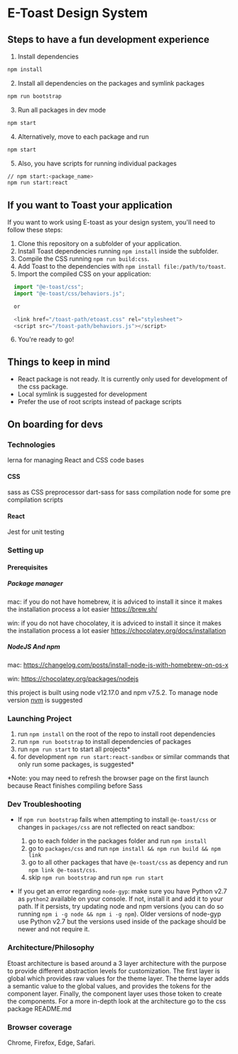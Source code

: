 # E-Toast Design System

## Steps to have a fun development experience

1. Install dependencies

```zsh
npm install
```

2. Install all dependencies on the packages and symlink packages

```zsh
npm run bootstrap
```

3. Run all packages in dev mode

```zsh
npm start
```

4. Alternatively, move to each package and run

```zsh
npm start
```

5. Also, you have scripts for running individual packages

```zsh
// npm start:<package_name>
npm run start:react
```

## If you want to Toast your application

If you want to work using E-toast as your design system, you'll need to follow these steps:

1. Clone this repository on a subfolder of your application.
2. Install Toast dependencies running `npm install` inside the subfolder.
3. Compile the CSS running `npm run build:css`.
4. Add Toast to the dependencies with `npm install file:/path/to/toast`.
5. Import the compiled CSS on your application: 
```javascript
  import "@e-toast/css";
  import "@e-toast/css/behaviors.js";

  or

  <link href="/toast-path/etoast.css" rel="stylesheet">
  <script src="/toast-path/behaviors.js"></script>
```
6. You're ready to go!

## Things to keep in mind

- React package is not ready. It is currently only used for development of the css package.
- Local symlink is suggested for development
- Prefer the use of root scripts instead of package scripts

## On boarding for devs

### Technologies

lerna for managing React and CSS code bases

#### CSS

sass as CSS preprocessor
dart-sass for sass compilation
node for some pre compilation scripts

#### React

Jest for unit testing

### Setting up

#### Prerequisites

##### Package manager

mac: if you do not have homebrew, it is adviced to install it since it makes the installation process a lot easier 
https://brew.sh/

win: if you do not have chocolatey, it is adviced to install it since it makes the installation process a lot easier 
https://chocolatey.org/docs/installation

##### NodeJS And npm

mac: https://changelog.com/posts/install-node-js-with-homebrew-on-os-x

win: https://chocolatey.org/packages/nodejs

this project is built using node v12.17.0 and npm v7.5.2. To manage node version [nvm](https://github.com/nvm-sh/nvm) is suggested

### Launching Project

1. run `npm install` on the root of the repo to install root dependencies
2. run `npm run bootstrap` to install dependencies of packages
3. run `npm run start` to start all projects*
4. for development `npm run start:react-sandbox` or similar commands that only run some packages, is suggested*

*Note: you may need to refresh the browser page on the first launch because React finishes compiling before Sass

### Dev Troubleshooting

- If `npm run bootstrap` fails when attempting to install `@e-toast/css` or changes in `packages/css` are not reflected on react sandbox: 

  1. go to each folder in the packages folder and run `npm install`
  2. go to `packages/css` and run `npm install && npm run build && npm link`
  3. go to all other packages that have `@e-toast/css` as depency and run `npm link @e-toast/css`. 
  4. skip `npm run bootstrap` and run `npm run start` 

-  If you get an error regarding `node-gyp`: make sure you have Python v2.7 as `python2` available on your console. If not, install it and add it to your path. If it persists, try updating node and npm versions (you can do so running `npm i -g node && npm i -g npm`). Older versions of node-gyp use Python v2.7 but the versions used inside of the package should be newer and not require it.

### Architecture/Philosophy

Etoast architecture is based around a 3 layer architecture with the purpose to provide different abstraction levels for customization. The first layer is global which provides raw values for the theme layer. The theme layer adds a semantic value to the global values, and provides the tokens for the component layer. Finally, the component layer uses those token to create the components. For a more in-depth look at the architecture go to the css package README.md

### Browser coverage

Chrome, Firefox, Edge, Safari.